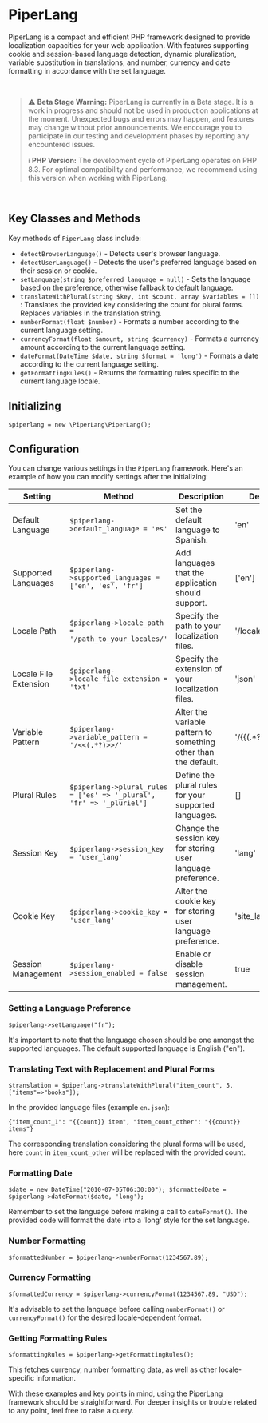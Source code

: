 # PiperLang
PiperLang is a compact and efficient PHP framework designed to provide localization capacities for your web application. With features supporting cookie and session-based language detection, dynamic pluralization, variable substitution in translations, and number, currency and date formatting in accordance with the set language.

<br>

> :warning: **Beta Stage Warning:** PiperLang is currently in a Beta stage. It is a work in progress and should not be used in production applications at the moment. Unexpected bugs and errors may happen, and features may change without prior announcements. We encourage you to participate in our testing and development phases by reporting any encountered issues.
>
> :information_source: **PHP Version:** The development cycle of PiperLang operates on PHP 8.3. For optimal compatibility and performance, we recommend using this version when working with PiperLang.

<br>

## Key Classes and Methods
Key methods of `PiperLang` class include:

* `detectBrowserLanguage()` - Detects user's browser language.
* `detectUserLanguage()` - Detects the user's preferred language based on their session or cookie.
* `setLanguage(string $preferred_language = null)` - Sets the language based on the preference, otherwise fallback to default language.
* `translateWithPlural(string $key, int $count, array $variables = [])` : Translates the provided key considering the count for plural forms. Replaces variables in the translation string.
* `numberFormat(float $number)` - Formats a number according to the current language setting.
* `currencyFormat(float $amount, string $currency)` - Formats a currency amount according to the current language setting.
* `dateFormat(DateTime $date, string $format = 'long')` - Formats a date according to the current language setting.
* `getFormattingRules()` - Returns the formatting rules specific to the current language locale.

## Initializing
```$piperlang = new \PiperLang\PiperLang();```

## Configuration
You can change various settings in the `PiperLang` framework. Here's an example of how you can modify settings after the initializing:

| Setting | Method  | Description | Default |
| --- | --- | --- | --- |
| Default Language | `$piperlang->default_language = 'es'` | Set the default language to Spanish. | 'en' |
| Supported Languages | `$piperlang->supported_languages = ['en', 'es', 'fr']` | Add languages that the application should support. | ['en'] |
| Locale Path | `$piperlang->locale_path = '/path_to_your_locales/'` | Specify the path to your localization files. | '/locales/' |
| Locale File Extension | `$piperlang->locale_file_extension = 'txt'` | Specify the extension of your localization files. | 'json' |
| Variable Pattern | `$piperlang->variable_pattern = '/<<(.*?)>>/'` | Alter the variable pattern to something other than the default. | '/{{(.*?)}}/' |
| Plural Rules | `$piperlang->plural_rules = ['es' => '_plural', 'fr' => '_pluriel']` | Define the plural rules for your supported languages. | [] |
| Session Key | `$piperlang->session_key = 'user_lang'` | Change the session key for storing user language preference. | 'lang' |
| Cookie Key | `$piperlang->cookie_key = 'user_lang'` | Alter the cookie key for storing user language preference. | 'site_language' |
| Session Management | `$piperlang->session_enabled = false` | Enable or disable session management. | true |

### Setting a Language Preference
```$piperlang->setLanguage("fr");```

It's important to note that the language chosen should be one amongst the supported languages. The default supported language is English ("en").

### Translating Text with Replacement and Plural Forms
```$translation = $piperlang->translateWithPlural("item_count", 5, ["items"=>"books"]);```

In the provided language files (example `en.json`):

    {"item_count_1": "{{count}} item", "item_count_other": "{{count}} items"}

The corresponding translation considering the plural forms will be used, here `count` in `item_count_other` will be replaced with the provided count.

### Formatting Date
```$date = new DateTime("2010-07-05T06:30:00"); $formattedDate = $piperlang->dateFormat($date, 'long');```

Remember to set the language before making a call to `dateFormat()`. The provided code will format the date into a 'long' style for the set language.

### Number Formatting 
```$formattedNumber = $piperlang->numberFormat(1234567.89);```

### Currency Formatting
```$formattedCurrency = $piperlang->currencyFormat(1234567.89, "USD");```

It's advisable to set the language before calling `numberFormat()` or `currencyFormat()` for the desired locale-dependent format.

### Getting Formatting Rules
```$formattingRules = $piperlang->getFormattingRules();```

This fetches currency, number formatting data, as well as other locale-specific information. 

With these examples and key points in mind, using the PiperLang framework should be straightforward. For deeper insights or trouble related to any point, feel free to raise a query.
